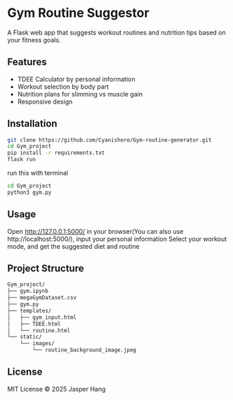 # Gym Routine Suggestor
A Flask web app that suggests workout routines and nutrition tips based on your fitness goals.

## Features
- TDEE Calculator by personal information
- Workout selection by body part
- Nutrition plans for slimming vs muscle gain
- Responsive design

## Installation
```bash
git clone https://github.com/Cyanishere/Gym-routine-generator.git
cd Gym_project
pip install -r requirements.txt
flask run
```
run this with terminal
```bash
cd Gym_project
python3 gym.py
```

## Usage
Open http://127.0.0.1:5000/ in your browser(You can also use http://localhost:5000/), input your personal information
Select your workout mode, and get the suggested diet and routine

## Project Structure
```bash
Gym_project/
├── gym.ipynb
├── megaGymDataset.csv
├── gym.py
├── templates/
│   ├── gym_input.html
│   ├── TDEE.html
│   └── routine.html
└── static/
    └── images/
        └── routine_background_image.jpeg
```
## License
MIT License © 2025 Jasper Hang

